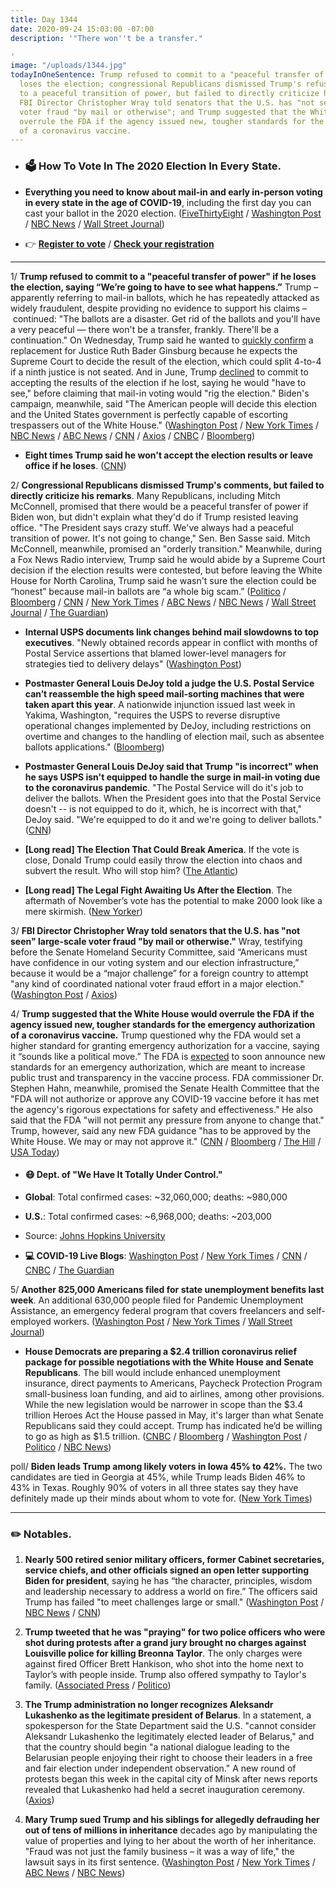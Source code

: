 ```yaml
---
title: Day 1344
date: 2020-09-24 15:03:00 -07:00
description: '"There won''t be a transfer."

'
image: "/uploads/1344.jpg"
todayInOneSentence: Trump refused to commit to a "peaceful transfer of power" if he
  loses the election; congressional Republicans dismissed Trump's refusal to commit
  to a peaceful transition of power, but failed to directly criticize his remarks;
  FBI Director Christopher Wray told senators that the U.S. has "not seen" large-scale
  voter fraud "by mail or otherwise"; and Trump suggested that the White House would
  overrule the FDA if the agency issued new, tougher standards for the emergency authorization
  of a coronavirus vaccine.
---
```


* ### 🗳 How To Vote In The 2020 Election In Every State.

* **Everything you need to know about mail-in and early in-person voting in every state in the age of COVID-19**, including the first day you can cast your ballot in the 2020 election. ([FiveThirtyEight](https://projects.fivethirtyeight.com/how-to-vote-2020/) / [Washington Post](https://www.washingtonpost.com/elections/2020/how-to-vote/) / [NBC News](https://www.nbcnews.com/specials/plan-your-vote-state-by-state-guide-voting-by-mail-early-in-person-voting-election/index.html?cid=bc_npd_nn_ms_np-1_200816) / [Wall Street Journal](https://www.wsj.com/articles/how-to-vote-by-mail-in-every-state-11597840923))

* 👉 **[Register to vote](https://www.vote.org/register-to-vote/)** / **[Check your registration](https://www.vote.org/am-i-registered-to-vote/)**

---

1/ **Trump refused to commit to a "peaceful transfer of power" if he loses the election, saying “We’re going to have to see what happens.”** Trump – apparently referring to mail-in ballots, which he has repeatedly attacked as widely fraudulent, despite providing no evidence to support his claims – continued: "The ballots are a disaster. Get rid of the ballots and you'll have a very peaceful — there won't be a transfer, frankly. There'll be a continuation." On Wednesday, Trump said he wanted to [quickly confirm](https://whatthefuckjusthappenedtoday.com/2020/09/23/day-1343/#1-trump-predicted-that-the-election) a replacement for Justice Ruth Bader Ginsburg because he expects the Supreme Court to decide the result of the election, which could split 4-to-4 if a ninth justice is not seated. And in June, Trump [declined](https://whatthefuckjusthappenedtoday.com/2020/07/20/day-1278/#5-trump-declined-to-say-whether-he-w) to commit to accepting the results of the election if he lost, saying he would "have to see," before claiming that mail-in voting would "rig the election." Biden's campaign, meanwhile, said "The American people will decide this election and the United States government is perfectly capable of escorting trespassers out of the White House." ([Washington Post](https://www.washingtonpost.com/politics/trump-transfer-of-power/2020/09/23/be6954d0-fdf0-11ea-b555-4d71a9254f4b_story.html) / [New York Times](https://www.nytimes.com/2020/09/23/us/politics/trump-power-transfer-2020-election.html) / [NBC News](https://www.nbcnews.com/politics/2020-election/trump-peaceful-transition-if-he-loses-get-rid-ballots-there-n1240896) / [ABC News](https://abcnews.go.com/Politics/president-trump-declines-commit-peaceful-transfer-power/story?id=73205708) / [CNN](https://www.cnn.com/2020/09/23/politics/trump-election-day-peaceful-transition/index.html) / [Axios](https://www.axios.com/trump-peaceful-transfer-power-election-e615d8fb-acef-4e63-9446-be1dd935464a.html) / [CNBC](https://www.cnbc.com/2020/09/23/trump-wont-commit-to-peaceful-transfer-of-power-if-he-loses-the-election.html) / [Bloomberg](https://www.bloomberg.com/news/articles/2020-09-23/trump-refuses-to-commit-to-peaceful-power-transfer-post-election?sref=MIBMEEoj))

* **Eight times Trump said he won't accept the election results or leave office if he loses**. ([CNN](https://www.cnn.com/2020/09/24/politics/trump-election-warnings-leaving-office/index.html))

2/ **Congressional Republicans dismissed Trump's comments, but failed to directly criticize his remarks**. Many Republicans, including Mitch McConnell, promised that there would be a peaceful transfer of power if Biden won, but didn't explain what they'd do if Trump resisted leaving office.  "The President says crazy stuff. We've always had a peaceful transition of power. It's not going to change," Sen. Ben Sasse said. Mitch McConnell, meanwhile, promised an "orderly transition." Meanwhile, during a Fox News Radio interview, Trump said he would abide by a Supreme Court decision if the election results were contested, but before leaving the White House for North Carolina, Trump said he wasn't sure the election could be “honest” because mail-in ballots are “a whole big scam.”
\([Politico](https://www.politico.com/news/2020/09/24/gop-peaceful-power-transfer-421025) / [Bloomberg](https://www.bloomberg.com/news/articles/2020-09-24/republicans-vow-orderly-election-transition-in-rebuke-to-trump?sref=MIBMEEoj) / [CNN](https://www.cnn.com/2020/09/24/politics/republican-reaction-trump-transfer-of-power/index.html) / [New York Times](https://www.nytimes.com/live/2020/09/24/us/trump-vs-biden-election#after-the-white-house-said-trump-would-accept-the-results-of-the-election-he-once-again-suggested-it-might-be-tainted) / [ABC News](https://abcnews.go.com/Politics/mcconnell-pushes-back-trumps-refusal-commit-peaceful-transfer/story?id=73216758) / [NBC News](https://www.nbcnews.com/politics/congress/there-will-be-orderly-transition-mcconnell-dismisses-trump-s-refusal-n1240933) / [Wall Street Journal](https://www.wsj.com/articles/republicans-commit-to-peaceful-transfer-of-power-after-trump-declines-to-do-so-11600958190) / [The Guardian](https://www.theguardian.com/us-news/2020/sep/24/republicans-trump-peaceful-transfer-presidency))

* **Internal USPS documents link changes behind mail slowdowns to top executives**. "Newly obtained records appear in conflict with months of Postal Service assertions that blamed lower-level managers for strategies tied to delivery delays" ([Washington Post](https://www.washingtonpost.com/business/2020/09/24/usps-delays-dejoy-documents/))

* **Postmaster General Louis DeJoy told a judge the U.S. Postal Service can’t reassemble the high speed mail-sorting machines that were taken apart this year**. A nationwide injunction issued last week in Yakima, Washington, "requires the USPS to reverse disruptive operational changes implemented by DeJoy, including restrictions on overtime and changes to the handling of election mail, such as absentee ballots applications." ([Bloomberg](https://www.bloomberg.com/news/articles/2020-09-24/dejoy-tells-judge-mail-sorting-machines-can-t-be-reassembled?srnd=politics-vp&sref=MIBMEEoj))

* **Postmaster General Louis DeJoy said that Trump "is incorrect" when he says USPS isn't equipped to handle the surge in mail-in voting due to the coronavirus pandemic**. "The Postal Service will do it's job to deliver the ballots. When the President goes into that the Postal Service doesn't -- is not equipped to do it, which, he is incorrect with that," DeJoy said. "We're equipped to do it and we're going to deliver ballots." ([CNN](https://www.cnn.com/2020/09/24/politics/louis-dejoy-trump-usps-mail-in-voting/index.html))

* **\[Long read\] The Election That Could Break America**. If the vote is close, Donald Trump could easily throw the election into chaos and subvert the result. Who will stop him? ([The Atlantic](https://www.theatlantic.com/magazine/archive/2020/11/what-if-trump-refuses-concede/616424/))

* **\[Long read\] The Legal Fight Awaiting Us After the Election**. The aftermath of November’s vote has the potential to make 2000 look like a mere skirmish. ([New Yorker](https://www.newyorker.com/magazine/2020/09/28/the-legal-fight-awaiting-us-after-the-election))

3/ **FBI Director Christopher Wray told senators that the U.S. has "not seen" large-scale voter fraud "by mail or otherwise."** Wray, testifying before the Senate Homeland Security Committee, said “Americans must have confidence in our voting system and our election infrastructure,” because it would be a “major challenge” for a foreign country to attempt "any kind of coordinated national voter fraud effort in a major election." ([Washington Post](https://www.washingtonpost.com/national-security/christopher-wray-fbi-election-interference/2020/09/23/e93d4230-fdea-11ea-b555-4d71a9254f4b_story.html) / [Axios](https://www.axios.com/mail-in-voting-2020-election-christopher-wray-8ba5f3dc-1e5d-4c48-a0c1-4a5fd2ece3aa.html))

4/ **Trump suggested that the White House would overrule the FDA if the agency issued new, tougher standards for the emergency authorization of a coronavirus vaccine.** Trump questioned why the FDA would set a higher standard for granting emergency authorization for a vaccine, saying it “sounds like a political move.” The FDA is [expected](https://whatthefuckjusthappenedtoday.com/2020/09/22/day-1342/#3-the-fda-is-expected-to-announce-a) to soon announce new standards for an emergency authorization, which are meant to increase public trust and transparency in the vaccine process. FDA commissioner Dr. Stephen Hahn, meanwhile, promised the Senate Health Committee that the "FDA will not authorize or approve any COVID-19 vaccine before it has met the agency's rigorous expectations for safety and effectiveness." He also said that the FDA "will not permit any pressure from anyone to change that." Trump, however, said any new FDA guidance "has to be approved by the White House. We may or may not approve it." ([CNN](https://www.cnn.com/2020/09/23/politics/trump-fda-coronavirus-vaccine/index.html) / [Bloomberg](https://www.bloomberg.com/news/articles/2020-09-23/trump-says-white-house-could-veto-fda-s-vaccine-rules?sref=MIBMEEoj) / [The Hill](https://thehill.com/homenews/administration/517907-trump-questions-need-for-tougher-fda-standards-on-coronavirus-vaccine) / [USA Today](https://www.usatoday.com/story/news/health/2020/09/23/covid-19-florida-schools-vaccine-strict-rules-fda/3498403001/))

* #### 😷 Dept. of "We Have It Totally Under Control."

* **Global**: Total confirmed cases: \~32,060,000; deaths: \~980,000

* **U.S.**: Total confirmed cases: \~6,968,000; deaths: \~203,000

* Source: [Johns Hopkins University](https://coronavirus.jhu.edu/map.html)

* **💻 COVID-19 Live Blogs**: [Washington Post](https://www.washingtonpost.com/nation/2020/09/24/coronavirus-covid-live-updates-us/) / [New York Times](https://www.nytimes.com/2020/09/24/world/covid-19-coronavirus.html?action=click&module=Top%20Stories&pgtype=Homepage) / [CNN](https://www.cnn.com/world/live-news/coronavirus-pandemic-09-24-20-intl/index.html) / [CNBC](https://www.cnbc.com/2020/09/24/coronavirus-live-updates.html) / [The Guardian](https://www.theguardian.com/us-news/live/2020/sep/24/breonna-taylor-donald-trump-joe-biden-black-lives-matter-coronavirus-covid-19-louisville-live-updates)

5/ **Another 825,000 Americans filed for state unemployment benefits last week**. An additional 630,000 people filed for Pandemic Unemployment Assistance, an emergency federal program that covers freelancers and self-employed workers. ([Washington Post](https://www.washingtonpost.com/business/2020/09/24/another-870000-workers-filed-jobless-benefits-last-week/) / [New York Times](https://www.nytimes.com/live/2020/09/24/business/stock-market-today-coronavirus#evidence-layoffs-unemployment-claims) / [Wall Street Journal](https://www.wsj.com/articles/weekly-jobless-claims-coronavirus-09-24-2020-11600889767?mod=hp_lead_pos1))

* **House Democrats are preparing a $2.4 trillion coronavirus relief package for possible negotiations with the White House and Senate Republicans**. The bill would include enhanced unemployment insurance, direct payments to Americans, Paycheck Protection Program small-business loan funding, and aid to airlines, among other provisions. While the new legislation would be narrower in scope than the $3.4 trillion Heroes Act the House passed in May, it's larger than what Senate Republicans said they could accept. Trump has indicated he’d be willing to go as high as $1.5 trillion. ([CNBC](https://www.washingtonpost.com/us-policy/2020/09/24/congress-coronavirus-economic-relief/) / [Bloomberg](https://www.bloomberg.com/news/articles/2020-09-24/mnuchin-expects-to-resume-talks-with-pelosi-on-new-stimulus?srnd=politics-vp&sref=MIBMEEoj) / [Washington Post](https://www.washingtonpost.com/us-policy/2020/09/24/congress-coronavirus-economic-relief/) / [Politico](https://www.politico.com/news/2020/09/24/new-house-coronavirus-plan-421092) / [NBC News](https://www.nbcnews.com/politics/politics-news/jobless-benefits-millions-are-expiring-washington-moves-n1240840))

poll/ **Biden leads Trump among likely voters in Iowa 45% to 42%.** The two candidates are tied in Georgia at 45%, while Trump leads Biden 46% to 43% in Texas. Roughly 90% of voters in all three states say they have definitely made up their minds about whom to vote for. ([New York Times](https://www.nytimes.com/2020/09/24/us/politics/trump-biden-polls-texas-georgia-iowa.html))

---

### ✏️ Notables.

1. **Nearly 500 retired senior military officers, former Cabinet secretaries, service chiefs, and other officials signed an open letter supporting Biden for president**, saying he has “the character, principles, wisdom and leadership necessary to address a world on fire.” The officers said Trump has failed "to meet challenges large or small." ([Washington Post](https://www.washingtonpost.com/national-security/nearly-500-former-senior-military-civilian-leaders-signal-support-for-biden/2020/09/23/81196288-fdf9-11ea-9ceb-061d646d9c67_story.html) / [NBC News](https://www.nbcnews.com/politics/2020-election/more-200-retired-generals-admirals-endorse-biden-including-some-who-n1240842) / [CNN](https://www.cnn.com/2020/09/24/politics/paul-selva-general-joe-biden/index.html))

2. **Trump tweeted that he was "praying" for two police officers who were shot during protests after a grand jury brought no charges against Louisville police for killing Breonna Taylor**. The only charges were against fired Officer Brett Hankison, who shot into the home next to Taylor’s with people inside. Trump also offered sympathy to Taylor's family. ([Associated Press](https://apnews.com/article/shootings-frankfort-kentucky-louisville-breonna-taylor-28a283922de8784f6fca5c42fe8e5bca) / [Politico](https://apnews.com/article/shootings-frankfort-kentucky-louisville-breonna-taylor-28a283922de8784f6fca5c42fe8e5bca))

3. **The Trump administration no longer recognizes Aleksandr Lukashenko as the legitimate president of Belarus**. In a statement, a spokesperson for the State Department said the U.S. "cannot consider Aleksandr Lukashenko the legitimately elected leader of Belarus," and that the country should begin "a national dialogue leading to the Belarusian people enjoying their right to choose their leaders in a free and fair election under independent observation." A new round of protests began this week in the capital city of Minsk after news reports revealed that Lukashenko had held a secret inauguration ceremony. ([Axios](https://www.axios.com/us-lukashenko-president-belarus-353ed235-98f7-446f-919a-6a6cdab81975.html))

4. **Mary Trump sued Trump and his siblings for allegedly defrauding her out of tens of millions in inheritance** decades ago by manipulating the value of properties and lying to her about the worth of her inheritance. "Fraud was not just the family business – it was a way of life," the lawsuit says in its first sentence. ([Washington Post](https://www.washingtonpost.com/national-security/mary-trump-lawsuit-president-inheritance/2020/09/24/ae1c3dd0-fe32-11ea-9ceb-061d646d9c67_story.html) / [New York Times](https://www.nytimes.com/2020/09/24/nyregion/mary-trump-suing-trump-family.html?referringSource=articleShare) / [ABC News](https://abcnews.go.com/Politics/mary-trump-alleges-lawsuit-family-fleeced-millions-dollars/story?id=73220517) / [NBC News](https://www.nbcnews.com/politics/donald-trump/president-trump-s-niece-mary-trump-sues-him-his-siblings-n1240946))